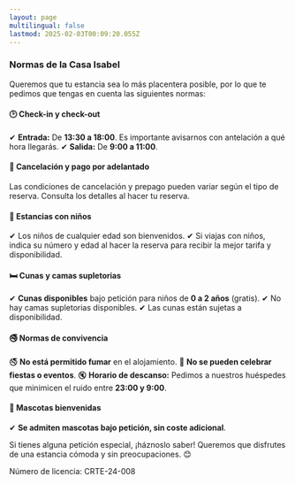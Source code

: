 ```yaml
---
layout: page
multilingual: false
lastmod: 2025-02-03T00:09:20.055Z
---
```


### **Normas de la Casa Isabel**

Queremos que tu estancia sea lo más placentera posible, por lo que te pedimos que tengas en cuenta las siguientes normas:

#### **🕑 Check-in y check-out**

✔ **Entrada:** De **13:30 a 18:00**. Es importante avisarnos con antelación a qué hora llegarás.
✔ **Salida:** De **9:00 a 11:00**.

#### **📅 Cancelación y pago por adelantado**

Las condiciones de cancelación y prepago pueden variar según el tipo de reserva. Consulta los detalles al hacer tu reserva.

#### **👶 Estancias con niños**

✔ Los niños de cualquier edad son bienvenidos.
✔ Si viajas con niños, indica su número y edad al hacer la reserva para recibir la mejor tarifa y disponibilidad.

#### **🛏️ Cunas y camas supletorias**

✔ **Cunas disponibles** bajo petición para niños de **0 a 2 años** (gratis).
✔ No hay camas supletorias disponibles.
✔ Las cunas están sujetas a disponibilidad.

#### **🚭 Normas de convivencia**

🚭 **No está permitido fumar** en el alojamiento.
🎉 **No se pueden celebrar fiestas o eventos**.
🔇 **Horario de descanso:** Pedimos a nuestros huéspedes que minimicen el ruido entre **23:00 y 9:00**.

#### **🐾 Mascotas bienvenidas**

✔ **Se admiten mascotas bajo petición, sin coste adicional**.

Si tienes alguna petición especial, ¡háznoslo saber! Queremos que disfrutes de una estancia cómoda y sin preocupaciones. 😊

Número de licencia: CRTE-24-008
